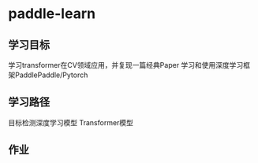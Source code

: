 # paddle-learn

## 学习目标
学习transformer在CV领域应用，并复现一篇经典Paper
学习和使用深度学习框架PaddlePaddle/Pytorch

## 学习路径
目标检测深度学习模型
Transformer模型

## 作业
